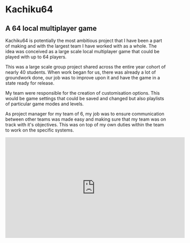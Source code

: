 # Kachiku64

## A 64 local multiplayer game

Kachiku64 is potentially the most ambitious project that I have been a part of making and with the largest team I have worked with as a whole. The idea was conceived as a large scale local multiplayer game that could be played with up to 64 players.

This was a large scale group project shared across the entire year cohort of nearly 40 students. When work began for us, there was already a lot of groundwork done, our job was to improve upon it and have the game in a state ready for release.

My team were responsible for the creation of customisation options. This would be game settings that could be saved and changed but also playlists of particular game modes and levels.

As project manager for my team of 6, my job was to ensure communication between other teams was made easy and making sure that my team was on track with it's objectives. This was on top of my own duties within the team to work on the specific systems.

<iframe width="560" height="315" src="https://www.youtube.com/embed/fQrDleW2_b0?si=tYcYlpUpIimoCpYC" title="YouTube video player" frameborder="0" allow="accelerometer; autoplay; clipboard-write; encrypted-media; gyroscope; picture-in-picture; web-share" referrerpolicy="strict-origin-when-cross-origin" allowfullscreen></iframe>